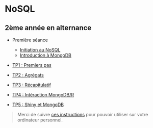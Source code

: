 # NoSQL

## 2ème année en alternance

<!--
7 séances de 3 heures

1. Présentation de NoSQL et MongoDB
2. Intro utilisation MongoDB
    - créer une base, insérer 2/3 documents, importer des données json simple
    - Python : accès à MongoDB
    - Import données un peu sérieures + restriction et projection + distinct
3. évaluation + ??
    - Evaluation sur TP noté
4. Agrégat :
    - $group, $sort, $limit
    - $project, $match
5. Agrégat :
    - $unwind
    - $lookup
6. ??
7. Evaluation sur TP noté
-->

- Première séance
    - [Initiation au NoSQL](../stid-2afi--nosql/seance1-slides.html)
    - [Introduction à MongoDB](../stid-2afi--nosql/seance2-slides.html)

- [TP1 : Premiers pas](tp1)
- [TP2 : Agrégats](tp2)
- [TP3 : Récapitulatif](tp3)

- [TP4 : Intéraction MongoDB/R](tp4)
- [TP5 : Shiny et MongoDB](tp5)

> Merci de suivre [ces instructions](../infos-mongo) pour pouvoir utiliser sur votre ordinateur personnel.
